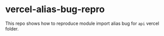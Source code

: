 # vercel-alias-bug-repro

This repo shows how to reproduce module import alias bug for `api` vercel folder.
